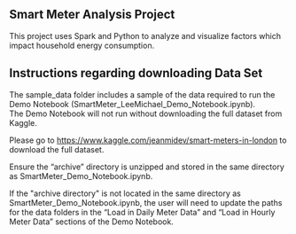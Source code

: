 ## Smart Meter Analysis Project

This project uses Spark and Python to analyze and visualize factors which impact household energy consumption.

## Instructions regarding downloading Data Set

The sample_data folder includes a sample of the data required to run the Demo Notebook (SmartMeter_LeeMichael_Demo_Notebook.ipynb).  
The Demo Notebook will not run without downloading the full dataset from Kaggle.
  
Please go to https://www.kaggle.com/jeanmidev/smart-meters-in-london to download the full dataset.

Ensure the “archive” directory is unzipped and stored in the same directory as SmartMeter_Demo_Notebook.ipynb.  

If the "archive directory" is not located in the same directory as SmartMeter_Demo_Notebook.ipynb, 
the user will need to update the paths for the data folders in the “Load in Daily Meter Data” and “Load in Hourly Meter Data” sections of the Demo Notebook.
